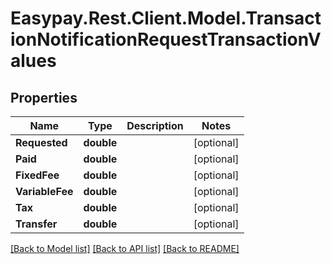 # Easypay.Rest.Client.Model.TransactionNotificationRequestTransactionValues

## Properties

Name | Type | Description | Notes
------------ | ------------- | ------------- | -------------
**Requested** | **double** |  | [optional] 
**Paid** | **double** |  | [optional] 
**FixedFee** | **double** |  | [optional] 
**VariableFee** | **double** |  | [optional] 
**Tax** | **double** |  | [optional] 
**Transfer** | **double** |  | [optional] 

[[Back to Model list]](../README.md#documentation-for-models) [[Back to API list]](../README.md#documentation-for-api-endpoints) [[Back to README]](../README.md)


